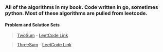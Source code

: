 ### All of the algorithms in my book. Code written in go, sometimes python. Most of these algorithms are pulled from leetcode.

#### Problem and Solution Sets

> [TwoSum](https://github.com/mckinnonn/algorithmBook/tree/master/twosum) - [LeetCode Link](https://leetcode.com/problems/two-sum/)


> [ThreeSum](https://github.com/mckinnonn/algorithmBook/tree/master/threesum) - [LeetCode Link](https://leetcode.com/problems/3sum/)